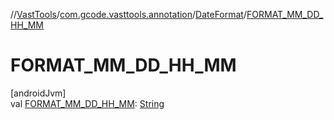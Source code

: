 //[VastTools](../../../index.md)/[com.gcode.vasttools.annotation](../index.md)/[DateFormat](index.md)/[FORMAT_MM_DD_HH_MM](-f-o-r-m-a-t_-m-m_-d-d_-h-h_-m-m.md)

# FORMAT_MM_DD_HH_MM

[androidJvm]\
val [FORMAT_MM_DD_HH_MM](-f-o-r-m-a-t_-m-m_-d-d_-h-h_-m-m.md): [String](https://developer.android.com/reference/kotlin/java/lang/String.html)
